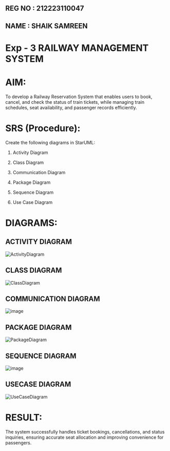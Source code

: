 ## REG NO : 212223110047
## NAME : SHAIK SAMREEN

# Exp - 3 RAILWAY MANAGEMENT SYSTEM

# AIM:

To develop a Railway Reservation System that enables users to book, cancel, and check the status of train tickets, while managing train schedules, seat availability, and passenger records efficiently.

# SRS (Procedure):

Create the following diagrams in StarUML:

1. Activity Diagram

2. Class Diagram

3. Communication Diagram

4. Package Diagram

5. Sequence Diagram

6. Use Case Diagram


# DIAGRAMS:
## ACTIVITY DIAGRAM


![ActivityDiagram](https://github.com/user-attachments/assets/6a25017d-e2f6-451f-b9d4-5d646974d59e)

## CLASS DIAGRAM

![ClassDiagram](https://github.com/user-attachments/assets/a9c81a35-4a8b-483a-a4d8-f7048f451cf1)

## COMMUNICATION DIAGRAM

![image](https://github.com/user-attachments/assets/fb3b5caf-30f9-4583-9b94-ce4ff18dc600)

## PACKAGE DIAGRAM

![PackageDiagram](https://github.com/user-attachments/assets/08ac79fd-b571-4b05-bed2-08e0159815f4)

## SEQUENCE DIAGRAM

![image](https://github.com/user-attachments/assets/de30c02b-110b-4d02-8ba9-d79176685983)

## USECASE DIAGRAM

![UseCaseDiagram](https://github.com/user-attachments/assets/61868321-ae1f-41c0-bb07-80d48ac7e9ea)

# RESULT:

The system successfully handles ticket bookings, cancellations, and status inquiries, ensuring accurate seat allocation and improving convenience for passengers.








